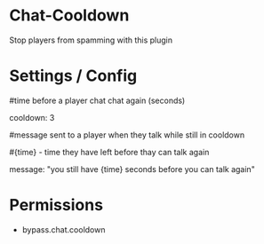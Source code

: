 # Chat-Cooldown
Stop players from spamming with this plugin

# Settings / Config
#time before a player chat chat again (seconds)

cooldown: 3

#message sent to a player when they talk while still in cooldown

#{time} - time they have left before thay can talk again

message: "you still have {time} seconds before you can talk again"

# Permissions
- bypass.chat.cooldown
